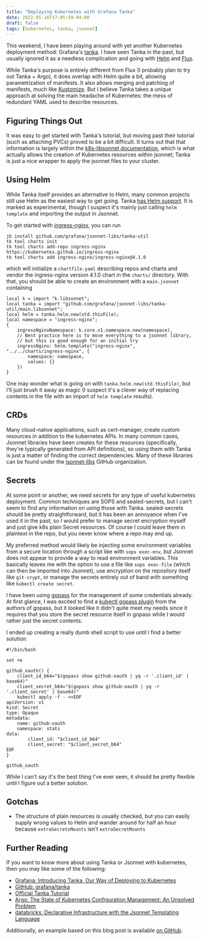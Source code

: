 ```yaml
---
title: "Deploying Kubernetes with Grafana Tanka"
date: 2022-05-16T17:05:59-04:00
draft: false
tags: [kubernetes, tanka, jsonnet]
---
```


This weekend, I have been playing around with yet another Kubernetes deployment method: Grafana's [tanka](https://tanka.dev). I have seen Tanka in the past, but usually ignored it as a needless complication and going with [Helm](https://helm.sh) and [Flux](https://fluxcd.io/).

While Tanka's purpose is entirely different from Flux (I probably plan to try out Tanka + Argo), it does overlap with Helm quite a bit, allowing parametrization of manifests. It also allows merging and patching of manifests, much like [Kustomize](https://kustomize.io). But I believe Tanka takes a unique approach at solving the main headache of Kubernetes: the mess of redundant YAML used to describe resources.

## Figuring Things Out

It was easy to get started with Tanka's tutorial, but moving past their tutorial (such as attaching PVCs) proved to be a bit difficult. It turns out that that information is largely within the [k8s-libsonnet documentation](https://jsonnet-libs.github.io/k8s-libsonnet/), which is what actually allows the creation of Kubernetes resources within jsonnet; Tanka is just a nice wrapper to apply the jsonnet files to your cluster.

## Using Helm

While Tanka itself provides an alternative to Helm, many common projects still use Helm as the easiest way to get going. Tanka [has Helm support](https://tanka.dev/helm). It is marked as experimental, though I suspect it's mainly just calling `helm template` and importing the output in Jsonnet.

To get started with [ingress-nginx](https://github.com/kubernetes/ingress-nginx), you can run

```shell
jb install github.com/grafana/jsonnet-libs/tanka-util
tk tool charts init
tk tool charts add-repo ingress-nginx https://kubernetes.github.io/ingress-nginx
tk tool charts add ingress-nginx/ingress-nginx@4.1.0
```

which will initialize a `chartfile.yaml` describing repos and charts and vendor the ingress-nginx version 4.1.0 chart in the `charts/` directory. With that, you should be able to create an environment with a `main.jsonnet` containing

```jsonnet
local k = import "k.libsonnet";
local tanka = import "github.com/grafana/jsonnet-libs/tanka-util/main.libsonnet";
local helm = tanka.helm.new(std.thisFile);
local namespace = "ingress-nginx";
{
    ingressNginxNamespace: k.core.v1.namespace.new(namespace),
    // Best practice here is to move everything to a jsonnet library,
    // but this is good enough for an initial try
    ingressNginx: helm.template("ingress-nginx", "../../charts/ingress-nginx", {
        namespace: namespace,
        values: {}
    })
}
```

One may wonder what is going on with `tanka.helm.new(std.thisFile)`, but I'll just brush it away as magic (I suspect it's a clever way of replacing contents in the file with an import of `helm template` results).

## CRDs

Many cloud-native applications, such as cert-manager, create custom resources in addition to the kubernetes APIs. In many common cases, Jsonnet libraries have been creates for these resources (specifically, they're typically generated from API definitions), so using them with Tanka is just a matter of finding the correct dependencies. Many of these libraries can be found under the [jsonnet-libs](https://github.com/jsonnet-libs) GitHub organization.

## Secrets

At some point or another, we need secrets for any type of useful kubernetes deployment. Common techniques are SOPS and sealed-secrets, but I can't seem to find any information on using those with Tanka. sealed-secrets should be pretty straightforward, but it has been an annoyance when I've used it in the past, so I would prefer to manage secret encryption myself and just give k8s plain Secret resources. Of course I could leave them in plaintext in the repo, but you never know where a repo may end up.

My preferred method would likely be injecting some environment variables from a secure location through a script like with `sops exec-env`, but Jsonnet does not appear to provide a way to read environment variables. This basically leaves me with the option to use a file like `sops exec-file` (which can then be imported into Jsonnet), use encryption on the repository itself like `git-crypt`, or manage the secrets entirely out of band with something like `kubectl create secret`.

I have been using [gopass](https://www.gopass.pw/) for the management of some credentials already. At first glance, I was excited to find a [kubectl gopass plugin](https://github.com/gopasspw/kubectl-gopass) from the authors of gopass, but it looked like it didn't quite meet my needs since it requires that you store the secret resource itself in gopass while I would rather just the secret contents.

I ended up creating a really dumb shell script to use until I find a better solution:

```shell
#!/bin/bash

set +e

github_oauth() {
    client_id_b64="$(gopass show github-oauth | yq -r '.client_id' | base64)"
    client_secret_b64="$(gopass show github-oauth | yq -r '.client_secret' | base64)"
    kubectl apply -f - <<EOF
apiVersion: v1
kind: Secret
type: Opaque
metadata:
    name: github-oauth
    namespace: stats
data:
        client_id: "$client_id_b64"
        client_secret: "$client_secret_b64"
EOF
}

github_oauth
```

While I can't say it's the best thing I've ever seen, it should be pretty flexible until I figure out a better solution.

## Gotchas
- The structure of plain resources is usually checked, but you can easily supply wrong values to Helm and wander around for half an hour because `extraSecretsMounts` isn't `extraSecretMounts`

## Further Reading

If you want to know more about using Tanka or Jsonnet with kubernetes, then you may like some of the following:
- [Grafana: Introducing Tanka, Our Way of Deploying to Kubernetes](https://grafana.com/blog/2020/01/09/introducing-tanka-our-way-of-deploying-to-kubernetes/)
- [GitHub: grafana/tanka](https://github.com/grafana/tanka)
- [Official Tanka Tutorial](https://tanka.dev/tutorial/overview)
- [Argo: The State of Kubernetes Configuration Management: An Unsolved Problem](https://blog.argoproj.io/the-state-of-kubernetes-configuration-management-d8b06c1205)
- [databricks: Declarative Infrastructure with the Jsonnet Templating Language](https://databricks.com/blog/2017/06/26/declarative-infrastructure-jsonnet-templating-language.html)

Additionally, an example based on this blog post is available [on GitHub](https://github.com/danielunderwood/tanka-example).